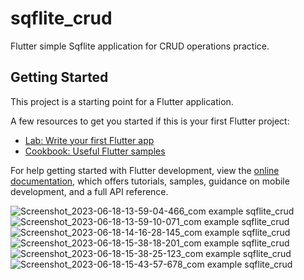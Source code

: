 # sqflite_crud

Flutter simple Sqflite application for CRUD operations practice.

## Getting Started

This project is a starting point for a Flutter application.

A few resources to get you started if this is your first Flutter project:

- [Lab: Write your first Flutter app](https://docs.flutter.dev/get-started/codelab)
- [Cookbook: Useful Flutter samples](https://docs.flutter.dev/cookbook)

For help getting started with Flutter development, view the
[online documentation](https://docs.flutter.dev/), which offers tutorials,
samples, guidance on mobile development, and a full API reference.

![Screenshot_2023-06-18-13-59-04-466_com example sqflite_crud](https://github.com/iramap/Sqflite_App/assets/122166121/620b06e2-24ec-45cc-9e0e-4f379e780651)
![Screenshot_2023-06-18-13-59-10-071_com example sqflite_crud](https://github.com/iramap/Sqflite_App/assets/122166121/46f1c904-c7c0-477c-a0be-3cda19a652a0)
![Screenshot_2023-06-18-14-16-28-145_com example sqflite_crud](https://github.com/iramap/Sqflite_App/assets/122166121/141b551d-a27b-4b93-b63f-53a0f2409fec)
![Screenshot_2023-06-18-15-38-18-201_com example sqflite_crud](https://github.com/iramap/Sqflite_App/assets/122166121/983931d1-8c60-4ec5-8874-25aba6ac6a84)
![Screenshot_2023-06-18-15-38-25-123_com example sqflite_crud](https://github.com/iramap/Sqflite_App/assets/122166121/508d9272-198a-44f7-b816-e37824491a13)
![Screenshot_2023-06-18-15-43-57-678_com example sqflite_crud](https://github.com/iramap/Sqflite_App/assets/122166121/89b9382c-3452-4d3f-9a91-3635dfb37fa7)
